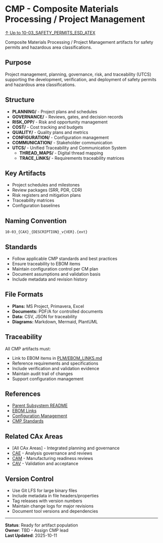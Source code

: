 # CMP - Composite Materials Processing / Project Management

[↑ Up to 10-03_SAFETY_PERMITS_ESD_ATEX](../../../README.md)

Composite Materials Processing / Project Management artifacts for safety permits and hazardous area classifications.

## Purpose

Project management, planning, governance, risk, and traceability (UTCS) supporting the development, verification, and deployment of safety permits and hazardous area classifications.

## Structure

- **PLANNING/** - Project plans and schedules
- **GOVERNANCE/** - Reviews, gates, and decision records
- **RISK_OPP/** - Risk and opportunity management
- **COST/** - Cost tracking and budgets
- **QUALITY/** - Quality plans and metrics
- **CONFIGURATION/** - Configuration management
- **COMMUNICATION/** - Stakeholder communication
- **UTCS/** - Unified Traceability and Communication System
  - **THREAD_MAPS/** - Digital thread mapping
  - **TRACE_LINKS/** - Requirements traceability matrices

## Key Artifacts

- Project schedules and milestones
- Review packages (SRR, PDR, CDR)
- Risk registers and mitigation plans
- Traceability matrices
- Configuration baselines

## Naming Convention

```
10-03_{CAX}_{DESCRIPTION}_v{VER}.{ext}
```

## Standards

- Follow applicable CMP standards and best practices
- Ensure traceability to EBOM items
- Maintain configuration control per CM plan
- Document assumptions and validation basis
- Include metadata and revision history

## File Formats

- **Plans:** MS Project, Primavera, Excel
- **Documents:** PDF/A for controlled documents
- **Data:** CSV, JSON for traceability
- **Diagrams:** Markdown, Mermaid, PlantUML

## Traceability

All CMP artifacts must:
- Link to EBOM items in [PLM/EBOM_LINKS.md](../EBOM_LINKS.md)
- Reference requirements and specifications
- Include verification and validation evidence
- Maintain audit trail of changes
- Support configuration management

## References

- [Parent Subsystem README](../../../README.md)
- [EBOM Links](../EBOM_LINKS.md)
- [Configuration Management](../../../../../../../../../../../../../00-PROGRAM/CONFIG_MGMT/)
- [CMP Standards](../../../../../../../../../../../../../00-PROGRAM/STANDARDS/CMP/)

## Related CAx Areas

- [All CAx Areas] - Integrated planning and governance
- [CAE](../CAE/) - Analysis governance and reviews
- [CAM](../CAM/) - Manufacturing readiness reviews
- [CAV](../CAV/) - Validation and acceptance

## Version Control

- Use Git LFS for large binary files
- Include metadata in file headers/properties
- Tag releases with version numbers
- Maintain change logs for major revisions
- Document tool versions and dependencies

---

**Status**: Ready for artifact population  
**Owner**: TBD - Assign CMP lead  
**Last Updated**: 2025-10-11
